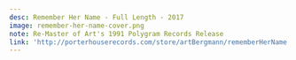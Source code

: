 ```yaml
---
desc: Remember Her Name - Full Length - 2017
image: remember-her-name-cover.png
note: Re-Master of Art's 1991 Polygram Records Release
link: 'http://porterhouserecords.com/store/artBergmann/rememberHerName.html'
---
```

